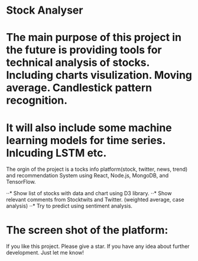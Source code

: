 # Stock Analyser
The main purpose of this project in the future is providing tools for technical analysis of stocks. Including charts visulization. Moving average. Candlestick pattern recognition.
======
It will also include some machine learning models for time series. Inlcuding LSTM etc. 
======
The orgin of the project is a tocks info platform(stock, twitter, news, trend) and recommendation System using React, Node.js, MongoDB, and TensorFlow.

⋅⋅* Show list of stocks with data and chart using D3 library.
⋅⋅* Show relevant comments from Stocktwits and Twitter. (weighted average, case analysis)
⋅⋅* Try to predict using sentiment analysis.

The screen shot of the platform:
======

If you like this project. Please give a star. If you have any idea about further development. Just let me know!


